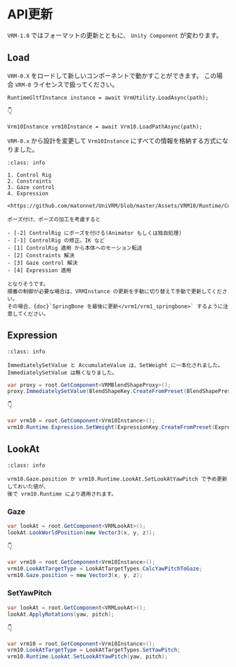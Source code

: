 # API更新

`VRM-1.0` ではフォーマットの更新とともに、 `Unity Component` が変わります。

## Load

`VRM-0.X` をロードして新しいコンポーネントで動かすことができます。
この場合 `VRM-0` ライセンスで扱ってください。

```csharpharp
RuntimeGltfInstance instance = await VrmUtility.LoadAsync(path);
```

👇

```csharpharp
Vrm10Instance vrm10Instance = await Vrm10.LoadPathAsync(path);
```

`VRM-0.x` から設計を変更して `Vrm10Instance` にすべての情報を格納する方式になりました。

```{admonition} 毎フレーム決まった順番で更新します。
:class: info

1. Control Rig
2. Constraints
3. Gaze control
4. Expression
            
<https://github.com/matonnet/UniVRM/blob/master/Assets/VRM10/Runtime/Components/Vrm10Runtime/Vrm10Runtime.csharp#L170>

ポーズ付け、ポーズの加工を考慮すると

- [-2] ControlRig にポーズを付ける(Animator もしくは独自処理)
- [-1] ControlRig の修正。IK など
- [1] ControlRig 適用 から本体へのモーション転送
- [2] Constraints 解決
- [3] Gaze control 解決
- [4] Expression 適用

となりそうです。
順番の制御が必要な場合は、VRMInstance の更新を手動に切り替えて手動で更新してください。
その場合、{doc}`SpringBone を最後に更新</vrm1/vrm1_springbone>` するように注意してください。
```

## Expression

```{admonition} VRMBlendShapeProxy は Vrm10Instance.Runtime.Expression になりました。
:class: info

ImmediatelySetValue と AccumulateValue は、SetWeight に一本化されました。
ImmediatelySetValue は無くなりました。
```

```csharp
var proxy = root.GetComponent<VRMBlendShapeProxy>();
proxy.ImmediatelySetValue(BlendShapeKey.CreateFromPreset(BlendShapePreset.A), 0.5f);
```

👇

```csharp
var vrm10 = root.GetComponent<Vrm10Instance>();
vrm10.Runtime.Expression.SetWeight(ExpressionKey.CreateFromPreset(ExpressionPreset.aa), 0.5f);
```

## LookAt

```{admonition} VRMLookAt は Vrm10Instance.Runtime.LookAt になりました。
:class: info

vrm10.Gaze.position か vrm10.Runtime.LookAt.SetLookAtYawPitch で予め更新しておいた値が、
後で vrm10.Runtime により適用されます。
```

### Gaze

```csharp
var lookAt = root.GetComponent<VRMLookAt>();
lookAt.LookWorldPosition(new Vector3(x, y, z));
```

👇

```csharp
var vrm10 = root.GetComponent<Vrm10Instance>();
vrm10.LookAtTargetType = LookAtTargetTypes.CalcYawPitchToGaze;
vrm10.Gaze.position = new Vector3(x, y, z);
```

### SetYawPitch

```csharp
var lookAt = root.GetComponent<VRMLookAt>();
lookAt.ApplyRotations(yaw, pitch);
```

👇

```csharp
var vrm10 = root.GetComponent<Vrm10Instance>();
vrm10.LookAtTargetType = LookAtTargetTypes.SetYawPitch;
vrm10.Runtime.LookAt.SetLookAtYawPitch(yaw, pitch);
```
